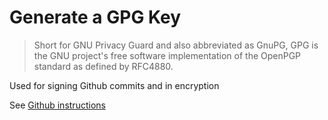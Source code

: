 # Generate a GPG Key

> Short for GNU Privacy Guard and also abbreviated as GnuPG, GPG is the GNU project's free software implementation of the OpenPGP standard as defined by RFC4880.

Used for signing Github commits and in encryption

See [Github instructions](https://help.github.com/en/articles/generating-a-new-gpg-key)
